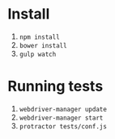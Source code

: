 # Install

1. ```npm install```
2. ```bower install```
3. ```gulp watch```

# Running tests

1. ```webdriver-manager update```
2. ```webdriver-manager start```
3. ```protractor tests/conf.js```
